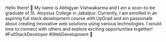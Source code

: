 Hello there! 👋 My name is Abhigyan Vishwakarma and I am a soon-to-be graduate of St. Aloysius College in Jabalpur.
Currently, I am enrolled in an aspiring full stack development course with UpGrad and am passionate about creating innovative web solutions using various technologies.
I would love to connect with others and explore exciting opportunities together! #FullStackDeveloper #WebDevelopment 🚀
